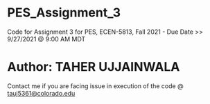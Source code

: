 # PES_Assignment_3
Code for Assignment 3 for PES, ECEN-5813, Fall 2021 - Due Date >> 9/27/2021 @ 9:00 AM MDT

# Author: TAHER UJJAINWALA </br>

Contact me if you are facing issue in execution of the code @ tauj5361@colorado.edu